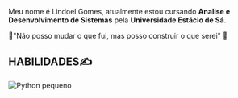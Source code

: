 Meu nome é Lindoel Gomes, atualmente estou cursando **Analise e Desenvolvimento de Sistemas** pela **Universidade Estácio de Sá**.

🧐"Não posso mudar o que fui, mas posso construir o que serei" 🍃

## HABILIDADES✍

![Python pequeno](https://user-images.githubusercontent.com/79064145/117207891-df858280-adca-11eb-8d28-f6df836e7294.jpg)
